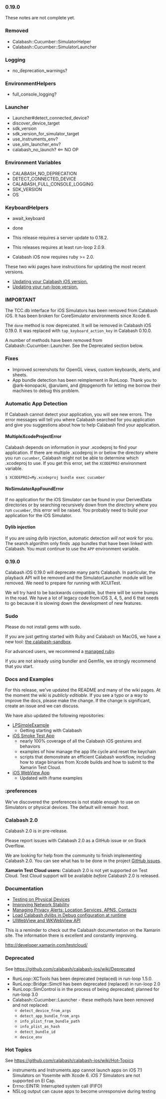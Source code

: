 ### 0.19.0

These notes are not complete yet.


### Removed

* Calabash::Cucumber::SimulatorHelper
* Calabash::Cucumber::SimulatorLauncher

### Logging

* no_deprecation_warnings?

### EnvironmentHelpers

* full\_console\_logging?

### Launcher

* Launcher#detect_connected_device?
* discover_device_target
* sdk_version
* sdk_version_for_simulator_target
* use_instruments_env?
* use_sim_launcher_env?
* calabash_no_launch? <== NO OP

### Environment Variables

* CALABASH_NO_DEPRECATION
* DETECT_CONNECTED_DEVICE
* CALABASH_FULL_CONSOLE_LOGGING
* SDK_VERSION
* OS

### KeyboardHelpers

* await_keyboard
* done

* This release requires a server update to 0.18.2.
* This releases requires at least run-loop 2.0.9.
* Calabash iOS now requires ruby >= 2.0.

These two wiki pages have instructions for updating the most recent versions.

* [Updating your Calabash iOS version.](https://github.com/calabash/calabash-ios/wiki/B1-Updating-your-Calabash-iOS-version)
* [Updating your run-loop version.](https://github.com/calabash/calabash-ios/wiki/Updating-your-run-loop-version)

### IMPORTANT

The TCC.db interface for iOS Simulators has been removed from Calabash
iOS.  It has been broken for CoreSimulator environments since Xcode 6.

The `done` method is now deprecated.  It will be removed in Calabash iOS
0.19.0.  It was replaced with `tap_keyboard_action_key` in Calabash
0.10.0.

A number of methods have been removed from Calabash::Cucumber::Launcher.
See the Deprecated section below.

### Fixes

* Improved screenshots for OpenGL views, custom keyboards, alerts, and
  sheets.
* App bundle detection has been reimplement in RunLoop.  Thank you to
  @ark-konopacki, @arulami, and @topgenorth for letting me borrow their
  machines to debug this problem.

### Automatic App Detection

If Calabash cannot detect your application, you will see new errors.
The error messages will tell you where Calabash searched for you
application and give you suggestions about how to help Calabash find
your application.

#### MultipleXcodeProjectError

Calabash depends on information in your .xcodeproj to find your application.
If there are multiple .xcodeproj in or below the directory where you run
`cucumber`, Calabash might not be able to determine which .xcodeproj to use.
If you get this error,  set the `XCODEPROJ` environment variable.

```
$ XCODEPROJ=My.xcodeproj bundle exec cucumber
```

#### NoSimulatorAppFoundError

If no application for the iOS Simulator can be found in your DerivedData
directories or by searching recursively down from the directory where
you run `cucumber`, this error will be raised.  You probably need to
build your application for the iOS Simulator.

#### Dylib injection

If you are using dylib injection, automatic detection _will not work_
for you.  The search algorithm only finds .app bundles that have been
linked with Calabash.  You must continue to use the `APP` environment
variable.

### 0.19.0

Calabash iOS 0.19.0 will deprecate many parts Calabash.  In particular,
the playback API will be removed and the SimulatorLauncher module will
be removed.  We need to prepare for running with XCUITest.

We wll try hard to be backwards compatible, but there will be some bumps in
the road.  We have a lot of legacy code from iOS 3, 4, 5, and 6 that needs to
go because it is slowing down the development of new features.

### Sudo

Please do not install gems with sudo.

If you are just getting started with Ruby and Calabash on MacOS, we have a new
tool: [the calabash-sandbox](https://github.com/calabash/install).

For advanced users, we recommend a [managed ruby](https://github.com/calabash/calabash-ios/wiki/Ruby-on-MacOS#ruby-managers-on-macos).

If you are not already using bundler and Gemfile, we strongly recommend
that you start.

### Docs and Examples

For this release, we've updated the README and many of the wiki pages.  At the
moment the wiki is _publicly editiable_.  If you see a typo or a way to improve
the docs, please make the change.  If the change is significant, create an
issue and we can discuss.

We have also updated the following repositories:

* [LPSimpleExample](https://github.com/calabash/calabash-ios-example)
  - Getting starting with Calabash
* [iOS Smoke Test App](https://github.com/calabash/ios-smoke-test-app)
  - nearly 100% coverage of all the Calabash iOS gestures and behaviors
  - examples of how manage the app life cycle and reset the keychain
  - scripts that demonstrate an efficient Calabash workflow, including how to
    stage binaries from Xcode builds and how to submit to the Xamarin Test
    Cloud.
* [iOS WebView App](https://github.com/calabash/ios-webview-test-app)
  - Updated with iframe examples

### :preferences

We've discovered the :preferences is not stable enough to use on Simulators
or physical devices.  The default will remain :host.

### Calabash 2.0

Calabash 2.0 is in pre-release.

Please report issues with Calabash 2.0 as a GitHub issue or on Stack Overflow.

We are looking for help from the community to finish implementing Calabash 2.0.
You can see what has to be done in the project [GitHub issues](https://github.com/calabash/calabash/issues).

**Xamarin Test Cloud users:** Calabash 2.0 is not yet supported on Test Cloud.
Test Cloud support will be available _before_ Calabash 2.0 is released.

### Documentation

* [Testing on Physical Devices](https://github.com/calabash/calabash-ios/wiki/Testing-on-Physical-Devices)
* [Improving Network Stability](https://github.com/calabash/calabash-ios/wiki/Improving-Network-Stability)
* [Managing Privacy Alerts: Location Services, APNS, Contacts](https://github.com/calabash/calabash-ios/wiki/Managing-Privacy-Alerts%3A--Location-Services%2C-APNS%2C-Contacts)
* [Load Calabash dylibs in Debug configuration at runtime](https://github.com/calabash/ios-smoke-test-app/pull/17)
* [UIWebView and WKWebView API](https://github.com/calabash/calabash-ios/wiki/06-WebView-Support)

This is a reminder to check out the Calabash documentation on the Xamarin
site.  The information there is excellent and constantly improving.

http://developer.xamarin.com/testcloud/

### Deprecated

See https://github.com/calabash/calabash-ios/wiki/Deprecated

* RunLoop::XCTools has been deprecated (replaced) in run-loop 1.5.0.
* RunLoop::Bridge::Simctl has been deprecated (replaced) in run-loop 2.0
* RunLoop::SimControl is in the process of being deprecated; planned for run-loop 3.0
* Calabash::Cucumber::Launcher - these methods have been removed and not
  replaced:
  * `detect_device_from_args`
  * `detect_app_bundle_from_args`
  * `info_plist_from_bundle_path`
  * `info_plist_as_hash`
  * `detect_bundle_id`
  * `device_env`

### Hot Topics

See https://github.com/calabash/calabash-ios/wiki/Hot-Topics

* instruments and Instruments.app cannot launch apps on iOS 7.1 Simulators on Yosemite with Xcode 6.  iOS 7 Simulators are not supported on El Cap.
* Errno::EINTR: Interrupted system call (FIFO)
* NSLog output can cause apps to become unresponsive during testing

